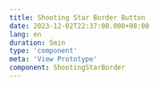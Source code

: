 ```yaml
---
title: Shooting Star Border Button
date: 2023-12-02T22:37:00.000+08:00
lang: en
duration: 5min
type: 'component'
meta: 'View Prototype'
component: ShootingStarBorder
---
```


<Title />

<ShootingStarBorder />
